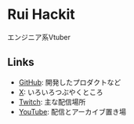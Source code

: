 # Rui Hackit

エンジニア系Vtuber

## Links
- [GitHub](https://github.com/ruihackit): 開発したプロダクトなど
- [X](https://x.com/ruihackit): いろいろつぶやくところ
- [Twitch](https://www.twitch.tv/ruihackit): 主な配信場所
- [YouTube](https://www.youtube.com/@ruihackit): 配信とアーカイブ置き場

<!--
**ruihackit/ruihackit** is a ✨ _special_ ✨ repository because its `README.md` (this file) appears on your GitHub profile.

Here are some ideas to get you started:

- 🔭 I’m currently working on ...
- 🌱 I’m currently learning ...
- 👯 I’m looking to collaborate on ...
- 🤔 I’m looking for help with ...
- 💬 Ask me about ...
- 📫 How to reach me: ...
- 😄 Pronouns: ...
- ⚡ Fun fact: ...
-->
